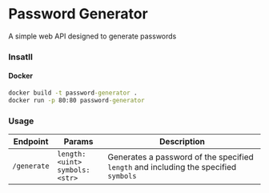 # Password Generator
A simple web API designed to generate passwords

### Insatll

#### Docker
```cmd
docker build -t password-generator .
docker run -p 80:80 password-generator
```



### Usage 

|Endpoint | Params | Description|
|---------|--------|------------|
|```/generate```| ```length: <uint>``` <br> ```symbols: <str>```| Generates a password of the specified ```length``` and including the specified ```symbols```


